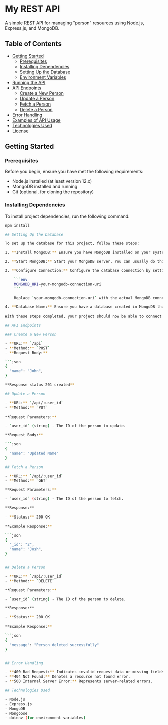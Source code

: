 # My REST API

A simple REST API for managing "person" resources using Node.js, Express.js, and MongoDB.

## Table of Contents

- [Getting Started](#getting-started)
  - [Prerequisites](#prerequisites)
  - [Installing Dependencies](#installing-dependencies)
  - [Setting Up the Database](#setting-up-the-database)
  - [Environment Variables](#environment-variables)
- [Running the API](#running-the-api)
- [API Endpoints](#api-endpoints)
  - [Create a New Person](#create-a-new-person)
  - [Update a Person](#update-a-person)
  - [Fetch a Person](#fetch-a-person)
  - [Delete a Person](#delete-a-person)
- [Error Handling](#error-handling)
- [Examples of API Usage](#examples-of-api-usage)
- [Technologies Used](#technologies-used)
- [License](#license)

## Getting Started

### Prerequisites

Before you begin, ensure you have met the following requirements:

- Node.js installed (at least version 12.x)
- MongoDB installed and running
- Git (optional, for cloning the repository)

### Installing Dependencies

To install project dependencies, run the following command:

```bash
npm install

## Setting Up the Database

To set up the database for this project, follow these steps:

1. **Install MongoDB:** Ensure you have MongoDB installed on your system. If not, you can download and install it from the [official MongoDB website](https://www.mongodb.com/try/download/community).

2. **Start MongoDB:** Start your MongoDB server. You can usually do this by running `mongod` in your terminal.

3. **Configure Connection:** Configure the database connection by setting the appropriate environment variables. Create a `.env` file in the root directory of your project and add the following environment variable:

    ```env
    MONGODB_URI=your-mongodb-connection-uri
    ```

    Replace `your-mongodb-connection-uri` with the actual MongoDB connection URI for your database.

4. **Database Name:** Ensure you have a database created in MongoDB that matches the name or URI specified in your connection settings.

With these steps completed, your project should now be able to connect to the MongoDB database.

## API Endpoints

### Create a New Person

- **URL:** `/api`
- **Method:** `POST`
- **Request Body:**

```json
{
  "name": "John",
}

**Response status 201 created**

## Update a Person

- **URL:** `/api/:user_id`
- **Method:** `PUT`

**Request Parameters:**

- `user_id` (string) - The ID of the person to update.

**Request Body:**

```json
{
  "name": "Updated Name"
}

## Fetch a Person

- **URL:** `/api/:user_id`
- **Method:** `GET`

**Request Parameters:**

- `user_id` (string) - The ID of the person to fetch.

**Response:**

- **Status:** 200 OK

**Example Response:**

```json
{
  "_id": "2",
  "name": "Josh",
}


## Delete a Person

- **URL:** `/api/:user_id`
- **Method:** `DELETE`

**Request Parameters:**

- `user_id` (string) - The ID of the person to delete.

**Response:**

- **Status:** 200 OK

**Example Response:**

```json
{
  "message": "Person deleted successfully"
}


## Error Handling

- **400 Bad Request:** Indicates invalid request data or missing fields.
- **404 Not Found:** Denotes a resource not found error.
- **500 Internal Server Error:** Represents server-related errors.

## Technologies Used

- Node.js
- Express.js
- MongoDB
- Mongoose
- dotenv (for environment variables)


